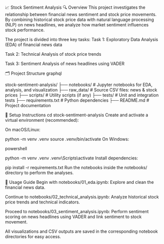 📈 Stock Sentiment Analysis
🔍 Overview
This project investigates the relationship between financial news sentiment and stock price movements. By combining historical stock price data with natural language processing (NLP) on news headlines, we analyze how market sentiment influences stock performance.

The project is divided into three key tasks:
Task 1: Exploratory Data Analysis (EDA) of financial news data

Task 2: Technical Analysis of stock price trends

Task 3: Sentiment Analysis of news headlines using VADER

🗂 Project Structure
graphql

stock-sentiment-analysis/
├── notebooks/          # Jupyter notebooks for EDA, analysis, and visualization
├── raw_data/           # Source CSV files: news & stock prices
├── scripts/            # Utility scripts (if any)
├── tests/              # Unit and integration tests
├── requirements.txt    # Python dependencies
├── README.md           # Project documentation

🚀 Setup Instructions
cd stock-sentiment-analysis
Create and activate a virtual environment (recommended):

On macOS/Linux:

python -m venv .venv
source .venv/bin/activate
On Windows:

powershell

python -m venv .venv
.venv\Scripts\activate
Install dependencies:

pip install -r requirements.txt
Run the notebooks inside the notebooks/ directory to perform the analyses.

🎯 Usage Guide
Begin with notebooks/01_eda.ipynb:
Explore and clean the financial news data.

Continue to notebooks/02_technical_analysis.ipynb:
Analyze historical stock price trends and technical indicators.

Proceed to notebooks/03_sentiment_analysis.ipynb:
Perform sentiment scoring on news headlines using VADER and link sentiment to stock movement.

All visualizations and CSV outputs are saved in the corresponding notebook directories for easy access.
